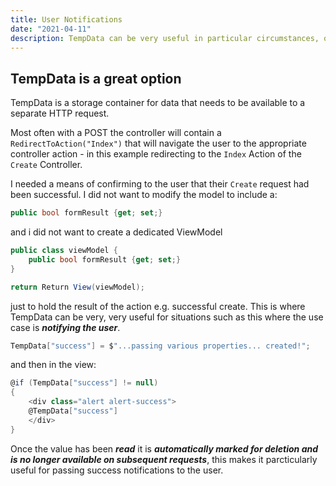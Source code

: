```yaml
---
title: User Notifications
date: "2021-04-11"
description: TempData can be very useful in particular circumstances, one does not always need a ViewModel...
---
```

## TempData is a great option

TempData is a storage container for data that needs to be available to a separate HTTP request.

Most often with a POST the controller will contain a <code>RedirectToAction("Index")</code> that will navigate the user to the appropriate controller action - in this example redirecting to the <code>Index</code> Action of the <code>Create</code> Controller.

I needed a means of confirming to the user that their <code>Create</code> request had been successful. I did not want to modify the model to include a:

```cs
public bool formResult {get; set;}
```

and i did not want to create a dedicated ViewModel

```cs
public class viewModel {
    public bool formResult {get; set;}
}

return Return View(viewModel);
```

just to hold the result of the action e.g. successful create. This is where TempData can be very, very useful for situations such as this where the use case is ***notifying the user***.

```cs
TempData["success"] = $"...passing various properties... created!";
```
and then in the view:
```cs
@if (TempData["success"] != null)
{
    <div class="alert alert-success">
    @TempData["success"]
    </div>
}
```
Once the value has been ***read*** it is ***automatically marked for deletion and is no longer available on subsequent requests***, this makes it parcticularly useful for passing success notifications to the user.